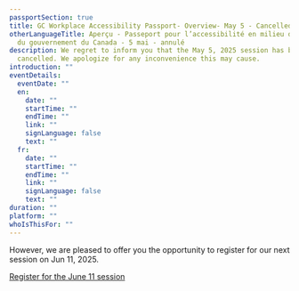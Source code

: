 ```yaml
---
passportSection: true
title: GC Workplace Accessibility Passport- Overview- May 5 - Cancelled
otherLanguageTitle: Aperçu - Passeport pour l’accessibilité en milieu de travail
  du gouvernement du Canada - 5 mai - annulé
description: We regret to inform you that the May 5, 2025 session has been
  cancelled. We apologize for any inconvenience this may cause.
introduction: ""
eventDetails:
  eventDate: ""
  en:
    date: ""
    startTime: ""
    endTime: ""
    link: ""
    signLanguage: false
    text: ""
  fr:
    date: ""
    startTime: ""
    endTime: ""
    link: ""
    signLanguage: false
    text: ""
duration: ""
platform: ""
whoIsThisFor: ""
---
```

However, we are pleased to offer you the opportunity to register for our next session on Jun 11, 2025.

[Register for the June 11 session](https://aaact.canada.ca/learning/gc-workplace-accessibility-passport-overview-june-11/)
